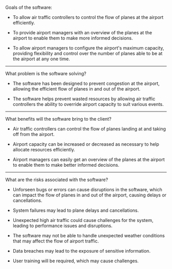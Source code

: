 Goals of the software:

- To allow air traffic controllers to control the flow of planes at the airport efficiently.

- To provide airport managers with an overview of the planes at the airport to enable them to make more informed decisions.

- To allow airport managers to configure the airport's maximum capacity, providing flexibility and control over the number of planes
able to be at the airport at any one time.

------------------------------------------------------------------------------------------------------------------------------------

What problem is the software solving?

- The software has been designed to prevent congestion at the airport, allowing the efficient flow of planes in and out of the airport.

- The software helps prevent wasted resources by allowing air traffic controllers the ability to override airport capacity to suit
various events.

------------------------------------------------------------------------------------------------------------------------------------

What benefits will the software bring to the client?

- Air traffic controllers can control the flow of planes landing at and taking off from the airport.

- Airport capacity can be increased or decreased as necessary to help allocate resources efficiently.

- Airport managers can easily get an overview of the planes at the airport to enable them to make better informed decisions.

------------------------------------------------------------------------------------------------------------------------------------

What are the risks associated with the software?

- Unforseen bugs or errors can cause disruptions in the software, which can impact the flow of planes in and out of the airport,
causing delays or cancellations.

- System failures may lead to plane delays and cancellations.

- Unexpected high air traffic could cause challenges for the system, leading to performance issues and disruptions.

- The software may not be able to handle unexpected weather conditions that may affect the flow of airport traffic.

- Data breaches may lead to the exposure of sensitive information.

- User training will be required, which may cause challenges.



